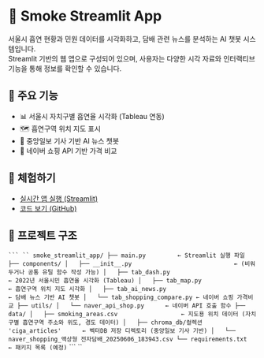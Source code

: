 # 🚬 Smoke Streamlit App

서울시 흡연 현황과 민원 데이터를 시각화하고, 담배 관련 뉴스를 분석하는 AI 챗봇 시스템입니다.  
Streamlit 기반의 웹 앱으로 구성되어 있으며, 사용자는 다양한 시각 자료와 인터랙티브 기능을 통해 정보를 확인할 수 있습니다.

## 📌 주요 기능

- 📊 서울시 자치구별 흡연율 시각화 (Tableau 연동)
- 🗺️ 흡연구역 위치 지도 표시
- 📰 중앙일보 기사 기반 AI 뉴스 챗봇
- 🛒 네이버 쇼핑 API 기반 가격 비교

## 🔗 체험하기

- [실시간 앱 실행 (Streamlit)](https://<your-app-name>.streamlit.app)
- [코드 보기 (GitHub)](https://github.com/vviyot/smoke_streamlit_app)

## 📁 프로젝트 구조
```` ``` ``
smoke_streamlit_app/
├── main.py			← Streamlit 실행 파일
├── components/
│   ├── __init__.py		                        ← (비워두거나 공통 유틸 함수 작성 가능)
│   ├── tab_dash.py		                        ← 2022년 서울시민 흡연율 시각화 (Tableau)
│   ├── tab_map.py		                        ← 흡연구역 위치 지도 시각화
│   ├── tab_ai_news.py	                        ← 담배 뉴스 기반 AI 챗봇
│   └── tab_shopping_compare.py	← 네이버 쇼핑 가격비교
├── utils/
│   └── naver_api_shop.py      ← 네이버 API 호출 함수
├── data/
│   ├── smoking_areas.csv				   ← 지도용 위치 데이터 (자치구별 흡연구역 주소와 위도, 경도 데이터)
│   ├── chroma_db/컬렉션 'ciga_articles'	   ← 벡터DB 저장 디렉토리 (중앙일보 기사 기반)
│   └── naver_shopping_액상형 전자담배_20250606_183943.csv
└── requirements.txt      ← 패키지 목록 (예정)
```` ``` ``

